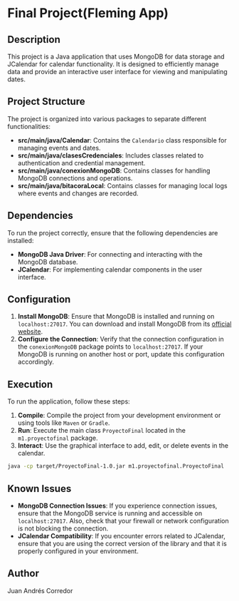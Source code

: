 # Final Project(Fleming App)

## Description
This project is a Java application that uses MongoDB for data storage and JCalendar for calendar functionality. It is designed to efficiently manage data and provide an interactive user interface for viewing and manipulating dates.

## Project Structure
The project is organized into various packages to separate different functionalities:

- **src/main/java/Calendar**: Contains the `Calendario` class responsible for managing events and dates.
- **src/main/java/clasesCredenciales**: Includes classes related to authentication and credential management.
- **src/main/java/conexionMongoDB**: Contains classes for handling MongoDB connections and operations.
- **src/main/java/bitacoraLocal**: Contains classes for managing local logs where events and changes are recorded.

## Dependencies
To run the project correctly, ensure that the following dependencies are installed:

- **MongoDB Java Driver**: For connecting and interacting with the MongoDB database.
- **JCalendar**: For implementing calendar components in the user interface.


## Configuration
1. **Install MongoDB**: Ensure that MongoDB is installed and running on `localhost:27017`. You can download and install MongoDB from its [official website](https://www.mongodb.com/try/download/community).
2. **Configure the Connection**: Verify that the connection configuration in the `conexionMongoDB` package points to `localhost:27017`. If your MongoDB is running on another host or port, update this configuration accordingly.

## Execution
To run the application, follow these steps:

1. **Compile**: Compile the project from your development environment or using tools like `Maven` or `Gradle`.
2. **Run**: Execute the main class `ProyectoFinal` located in the `m1.proyectofinal` package.
3. **Interact**: Use the graphical interface to add, edit, or delete events in the calendar.

```bash
java -cp target/ProyectoFinal-1.0.jar m1.proyectofinal.ProyectoFinal
```

## Known Issues
- **MongoDB Connection Issues**: If you experience connection issues, ensure that the MongoDB service is running and accessible on `localhost:27017`. Also, check that your firewall or network configuration is not blocking the connection.
- **JCalendar Compatibility**: If you encounter errors related to JCalendar, ensure that you are using the correct version of the library and that it is properly configured in your environment.

## Author
Juan Andrés Corredor
